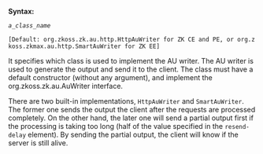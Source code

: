 **Syntax:**

<au-writer-class>*`a_class_name`*</au-writer-class>

`[Default: `<javadoc>`org.zkoss.zk.au.http.HttpAuWriter`</javadoc>` for ZK CE and PE, or `<javadoc>`org.zkoss.zkmax.au.http.SmartAuWriter`</javadoc>` for ZK EE]`

It specifies which class is used to implement the AU writer. The AU
writer is used to generate the output and send it to the client. The
class must have a default constructor (without any argument), and
implement the
<javadoc type="interface">org.zkoss.zk.au.AuWriter</javadoc> interface.

There are two built-in implementations, `HttpAuWriter` and
`SmartAuWriter`. The former one sends the output the client after the
requests are processed completely. On the other hand, the later one will
send a partial output first if the processing is taking too long (half
of the value specified in the `resend-delay` element). By sending the
partial output, the client will know if the server is still alive.


